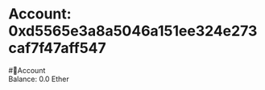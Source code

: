 
Account: 0xd5565e3a8a5046a151ee324e273caf7f47aff547
===================================================
  
#📜Account  
Balance: 0.0 Ether